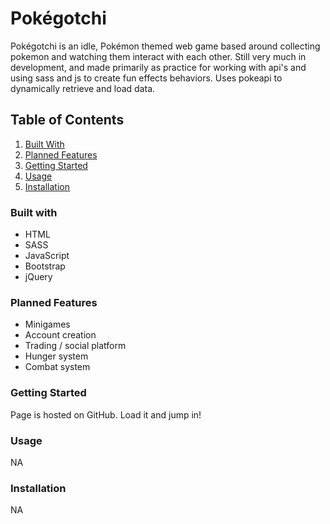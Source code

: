 
# Pokégotchi

Pokégotchi is an idle, Pokémon themed web game based around collecting pokemon and watching them interact with each other. 
Still very much in development, and made primarily as practice for working with api's and using sass and js to create fun effects behaviors.
Uses pokeapi to dynamically retrieve and load data.

## Table of Contents

1. [Built With](#builtWith)
2. [Planned Features](#roadmap)
3. [Getting Started](#gettingStarted)
4. [Usage](#usage)
5. [Installation](#installation)

### Built with <a name="builtWith"></a>
- HTML
- SASS
- JavaScript
- Bootstrap 
- jQuery

### Planned Features <a name="roadmap"></a>
- Minigames
- Account creation
- Trading / social platform 
- Hunger system 
- Combat system

### Getting Started <a name="gettingStarted"></a>
Page is hosted on GitHub. Load it and jump in! 

### Usage <a name="usage"></a>
NA

### Installation <a name="installation"></a>
NA
